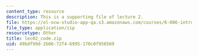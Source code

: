 ```yaml
---
content_type: resource
description: This is a supporting file of lecture 2.
file: https://ol-ocw-studio-app-qa.s3.amazonaws.com/courses/6-006-introduction-to-algorithms-fall-2011/49bdf99d2b0672f46995170c0f956569_lec02_code.zip
file_type: application/zip
resourcetype: Other
title: lec02_code.zip
uid: 49bdf99d-2b06-72f4-6995-170c0f956569
---
```

